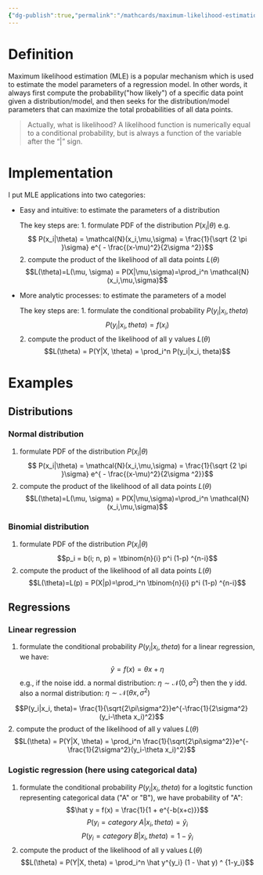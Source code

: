 ```yaml
---
{"dg-publish":true,"permalink":"/mathcards/maximum-likelihood-estimation/"}
---
```


# Definition
Maximum likelihood estimation (MLE) is a popular mechanism which is used to estimate the model parameters of a regression model.
In other words, it always first compute the probability("how likely") of a specific data point given a distribution/model, and then seeks for the distribution/model parameters that can maximize the total probabilities of all data points.

> Actually, what is likelihood?
A likelihood function is numerically equal to a conditional probability, but is always a function of the variable after the “|” sign.

# Implementation
I put MLE applications into two categories:
- Easy and intuitive: to estimate the parameters of a distribution

	The key steps are:
		1. formulate PDF of the distribution $P(x_i|\theta)$ 
				e.g. $$ P(x_i|\theta) = \mathcal{N}(x_i,\mu,\sigma) = \frac{1}{\sqrt {2 \pi }\sigma} e^{ - \frac{(x-\mu)^2}{2\sigma ^2}}$$
		2. compute the product of the likelihood of all data points $L(\theta)$
			$$L(\theta)=L(\mu, \sigma) = P(X|\mu,\sigma)=\prod_i^n \mathcal{N}(x_i,\mu,\sigma)$$
- More analytic processes: to estimate the parameters of a model
	
	The key steps are:
		1. formulate the conditional probability $P(y_i|x_i, theta)$
			$$P(y_i|x_i, theta) = f(x_i) $$ 
		2.  compute the product of the likelihood of all y values $L(\theta)$
			$$L(\theta) = P(Y|X, \theta) = \prod_i^n P(y_i|x_i, theta)$$
			
			
# Examples
## Distributions
### Normal distribution
1. formulate PDF of the distribution $P(x_i| \theta)$ 
$$ P(x_i|\theta) = \mathcal{N}(x_i,\mu,\sigma) = \frac{1}{\sqrt {2 \pi }\sigma} e^{ - \frac{(x-\mu)^2}{2\sigma ^2}}$$
2. compute the product of the likelihood of all data points $L(\theta)$
$$L(\theta)=L(\mu, \sigma) = P(X|\mu,\sigma)=\prod_i^n \mathcal{N}(x_i,\mu,\sigma)$$
### Binomial distribution
1. formulate PDF of the distribution $P(x_i| \theta)$ 
$$p_i = b(i; n, p) = \tbinom{n}{i} p^i (1-p) ^{n-i}$$
2. compute the product of the likelihood of all data points $L(\theta)$
$$L(\theta)=L(p) = P(X|p)=\prod_i^n \tbinom{n}{i} p^i (1-p) ^{n-i}$$
## Regressions
### Linear regression 
1. formulate the conditional probability $P(y_i|x_i, theta)$
for a linear regression, we have:
$$\hat y = f(x) = \theta x + \eta$$
e.g., if the noise idd. a normal distribution: $\eta \sim \mathcal{N}(0, \sigma^2)$
then the y idd. also a normal distribution: $\eta \sim \mathcal{N}(\theta x, \sigma^2)$

$$P(y_i|x_i, theta)= \frac{1}{\sqrt{2\pi\sigma^2}}e^{-\frac{1}{2\sigma^2}(y_i-\theta x_i)^2}$$
2.  compute the product of the likelihood of all y values $L(\theta)$
$$L(\theta) = P(Y|X, \theta) = \prod_i^n \frac{1}{\sqrt{2\pi\sigma^2}}e^{-\frac{1}{2\sigma^2}(y_i-\theta x_i)^2}$$

### Logistic regression (here using categorical data)
1. formulate the conditional probability $P(y_i|x_i, theta)$
for a logitstic function representing categorical data ("A" or "B"), we have probability of "A":
$$\hat y = f(x) = \frac{1}{1 + e^{-b(x+c)}}$$
$$P(y_i = category\ A|x_i, theta) = \hat y_i$$
$$P(y_i = category\ B|x_i, theta) = 1 - \hat y_i$$
2. compute the product of the likelihood of all y values $L(\theta)$
$$L(\theta) = P(Y|X, theta) = \prod_i^n \hat y^{y_i} (1 - \hat y) ^ {1-y_i}$$

